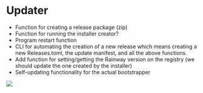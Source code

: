 # Updater
- Function for creating a release package (zip)
- Function for running the installer creator?
- Program restart function
- CLI for automating the creation of a new release which means creating a new Releases.toml, the update manifest, and all the above functions.
- Add function for setting/getting the Rainway version on the registry (we should update the one created by the installer)
- Self-updating functionality for the actual bootstrapper 


![](https://i.imgur.com/Hkm3NIg.png)